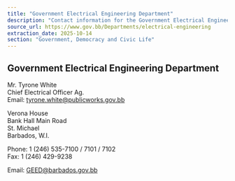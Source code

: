 ```yaml
---
title: "Government Electrical Engineering Department"
description: "Contact information for the Government Electrical Engineering Department, including key personnel, physical address, and contact numbers."
source_url: https://www.gov.bb/Departments/electrical-engineering
extraction_date: 2025-10-14
section: "Government, Democracy and Civic Life"
---
```


## Government Electrical Engineering Department

Mr. Tyrone White  
Chief Electrical Officer Ag.  
Email: tyrone.white@publicworks.gov.bb

Verona House  
Bank Hall Main Road  
St. Michael  
Barbados, W.I.

Phone: 1 (246) 535-7100 / 7101 / 7102  
Fax: 1 (246) 429-9238

Email: GEED@barbados.gov.bb
```